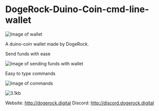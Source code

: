 # DogeRock-Duino-Coin-cmd-line-wallet

![Image of wallet](https://media.discordapp.net/attachments/756665907098419261/759875524502749244/Wallet.png?width=410&height=431)

A duino-coin wallet made by DogeRock.

Send funds with ease

![Image of sending funds with wallet](https://media.discordapp.net/attachments/756665907098419261/759874919931969566/Screenshot_2020-09-27_at_16.30.12.png)

Easy to type commands

![Image of commands](https://media.discordapp.net/attachments/756665907098419261/759875243891884062/D992NuJEb3kpbOzclzWLKqCydHU3WYAMoLGbpuvt0iCwvZEQHxIfBf2N6byIboRgAAAAASUVORK5CYII.png)

![3.1kb](https://media.discordapp.net/attachments/756665907098419261/759876088267669514/LwcNKPRuAoK8vGxMWUVldOnTmFgYAgIDmNkZGRmYrK3t0tNSUJTzDjagkALEXxcRNrCp4rucqPOIiXIR0OLlNACAFZ82Bp3k7DFA.png)

Website: http://dogerock.digital
Discord: http://discord.dogerock.digital
